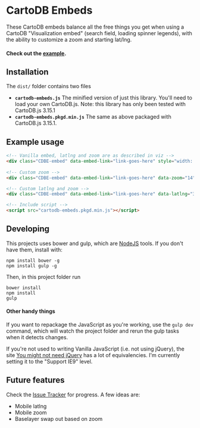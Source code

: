 CartoDB Embeds
===

These CartoDB embeds balance all the free things you get when using a CartoDB "Visualization embed" (search field, loading spinner legends), with the ability to customize a zoom and starting lat/lng.

#### Check out the [example](http://mhkeller.github.io/cartodb-embeds/examples/index.html).

## Installation

The `dist/` folder contains two files

* **`cartodb-embeds.js`** The minified version of just this library. You'll need to load your own CartoDB.js. Note: this library has only been tested with CartoDB.js 3.15.1
* **`cartodb-embeds.pkgd.min.js`** The same as above packaged with CartoDB.js 3.15.1.

## Example usage

````html
<!-- Vanilla embed, latlng and zoom are as described in viz -->
<div class="CDBE-embed" data-embed-link="link-goes-here" style="width: 100%; height: 500px;"></div>
	
<!-- Custom zoom -->
<div class="CDBE-embed" data-embed-link="link-goes-here" data-zoom="14" style="width: 100%; height: 500px;"></div>

<!-- Custom latlng and zoom -->
<div class="CDBE-embed" data-embed-link="link-goes-here" data-latlng="33.9436333,-118.4906967" data-zoom="9" style="width: 100%; height: 500px;"></div>

<!-- Include script -->
<script src="cartodb-embeds.pkgd.min.js"></script>

````

## Developing

This projects uses bower and gulp, which are [NodeJS](http://nodejs.org) tools. If you don't have them, install with:

````
npm install bower -g
npm install gulp -g
````

Then, in this project folder run

````
bower install
npm install
gulp
````

#### Other handy things

If you want to repackage the JavaScript as you're working, use the `gulp dev` command, which will watch the project folder and rerun the gulp tasks when it detects changes.

If you're not used to writing Vanilla JavaScript (i.e. not using jQuery), the site [You might not need jQuery](http://youmightnotneedjquery.com/) has a lot of equivalencies. I'm currently setting it to the "Support IE9" level.

## Future features

Check the [Issue Tracker](https://github.com/mhkeller/cartodb-embeds/issues) for progress. A few ideas are:

* Mobile latlng
* Mobile zoom
* Baselayer swap out based on zoom
